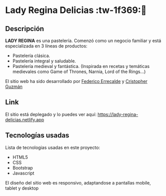 # Lady Regina Delicias :tw-1f369:🍩

## Descripción
**LADY REGINA**  es una pastelería. Comenzó como un negocio familiar y está  especializada en 3 líneas de productos:
- Pastelería clásica.
- Pastelería integral y saludable.
- Pastelería medieval y fantástica. (Inspirada en recetas y temáticas medievales como Game of Thrones, Narnia, Lord of the Rings…)

El sitio web ha sido desarrollado por [Federico Errecalde](https://github.com/fedeRK "Federico Errecalde") y [Cristopher Guzmán](https://github.com/CristopherGuzman "Cristopher Guzmán")

## Link
El sitio está deplegado y lo puedes ver aquí:
https://lady-regina-delicias.netlify.app

## Tecnologías usadas
Lista de tecnologias usadas en este proyecto:
- HTML5
- CSS
- Bootstrap
- Javascript

El diseño del sitio web es responsivo, adaptandose a pantallas mobile, tablet y desktop
